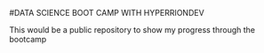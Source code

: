 #DATA SCIENCE BOOT CAMP WITH HYPERRIONDEV

This would be a public repository to show my progress through the bootcamp
